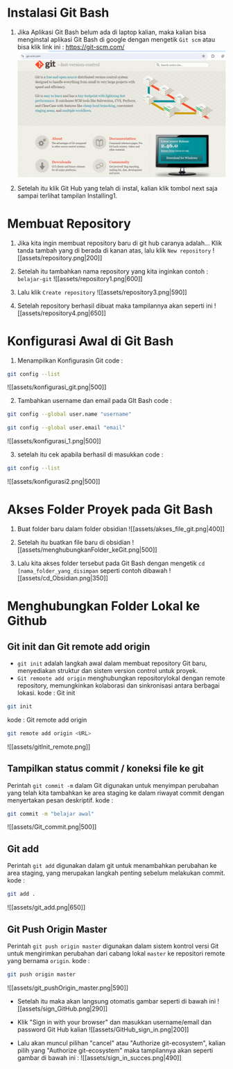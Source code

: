 # Instalasi Git Bash
1. Jika Aplikasi Git Bash belum ada di laptop kalian, maka kalian bisa menginstal aplikasi Git Bash di google dengan mengetik `Git scm` atau bisa klik link ini : https://git-scm.com/
![MYSQL](assets/download_git.png)

2. Setelah itu klik Git Hub yang telah di instal, kalian klik tombol next saja sampai terlihat tampilan Installing1. 
# Membuat Repository 
1. Jika kita ingin membuat repository baru di git hub caranya adalah...
Klik tanda tambah yang di berada di kanan atas, lalu klik `New repository` 
![[assets/repository.png|200]]

2. Setelah itu tambahkan nama repository yang kita inginkan contoh : `belajar-git` 
![[assets/repository1.png|600]]

3. Lalu klik `Create repository` 
![[assets/repository3.png|590]]

4. Setelah repository berhasil dibuat maka tampilannya akan seperti ini
![[assets/repository4.png|650]]


# Konfigurasi Awal di Git Bash
1. Menampilkan Konfigurasin Git
code : 
```bash
git config --list
```
![[assets/konfigurasi_git.png|500]]

2. Tambahkan username dan email pada GIt Bash
code : 
```bash
git config --global user.name "username"
```
```bash
git config --global user.email "email"
```
![[assets/konfigurasi_1.png|500]]

3. setelah itu cek apabila berhasil di masukkan
code : 
```bash
git config --list
```
![[assets/konfigurasi2.png|500]]

# Akses Folder Proyek pada Git Bash
1. Buat folder baru dalam folder obsidian
![[assets/akses_file_git.png|400]]

2. Setelah itu buatkan file baru di obsidian
![[assets/menghubungkanFolder_keGit.png|500]]

3. Lalu kita akses folder tersebut pada Git Bash dengan mengetik `cd [nama_folder_yang_disimpan` seperti contoh dibawah
![[assets/cd_Obsidian.png|350]]

# Menghubungkan Folder Lokal ke Github
## Git init dan Git remote add origin
- `git init` adalah langkah awal dalam membuat repository Git baru, menyediakan struktur dan sistem version control untuk proyek.
- `Git remoote add origin` menghubungkan repositorylokal dengan remote repository, memungkinkan kolaborasi dan sinkronisasi antara berbagai lokasi. 
kode : Git init
```bash
git init
```
kode : Git remote add origin
```bash
git remote add origin <URL>
```

![[assets/gitInit_remote.png]]

## Tampilkan status commit / koneksi file ke git
Perintah `git commit -m` dalam Git digunakan untuk menyimpan perubahan yang telah kita tambahkan ke area staging ke dalam riwayat commit dengan menyertakan pesan deskriptif.
kode : 
```bash
git commit -m "belajar awal"
```
![[assets/Git_commit.png|500]]

## Git add 
Perintah `git add` digunakan dalam git untuk menambahkan perubahan ke area staging, yang merupakan langkah penting sebelum melakukan commit. 
kode : 
```bash
git add .
```
![[assets/git_add.png|650]]

## Git Push Origin Master
Perintah `git push origin master` digunakan dalam sistem kontrol versi Git untuk mengirimkan perubahan dari cabang lokal `master` ke repositori remote yang bernama `origin`.
kode : 
```bash 
git push origin master
```
![[assets/git_pushOrigin_master.png|590]]

- Setelah itu maka akan langsung otomatis gambar seperti di bawah ini
![[assets/sign_GitHub.png|290]]

- Klik "Sign in with your browser" dan masukkan username/email dan password Git Hub kalian
![[assets/GitHub_sign_in.png|200]]

- Lalu akan muncul pilihan "cancel" atau "Authorize git-ecosystem", kalian pilih yang "Authorize git-ecosystem" maka tampilannya akan seperti gambar di bawah ini : 
![[assets/sign_in_succes.png|490]]
